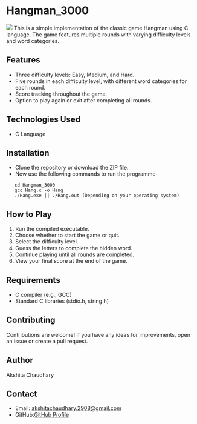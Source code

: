 # Hangman_3000
![](https://play-lh.googleusercontent.com/3vU01hZIomX95xALi7bH1l2OEHFLZYvYsEx0OIjUS1FIPNrIua56phuSd8Fy4Yg9mMM)
This is a simple implementation of the classic game Hangman using C language. The game features multiple rounds with varying difficulty levels and word categories.

## Features

- Three difficulty levels: Easy, Medium, and Hard.
- Five rounds in each difficulty level, with different word categories for each round.
- Score tracking throughout the game.
- Option to play again or exit after completing all rounds.

## Technologies Used
- C Language

## Installation
- Clone the repository or download the ZIP file.
- Now use the following commands to run the programme-
 ```
    cd Hangman_3000
    gcc Hang.c -o Hang
    ./Hang.exe || ./Hang.out (Depending on your operating system)
```

## How to Play

1. Run the compiled executable.
2. Choose whether to start the game or quit.
3. Select the difficulty level.
4. Guess the letters to complete the hidden word.
5. Continue playing until all rounds are completed.
6. View your final score at the end of the game.

## Requirements

- C compiler (e.g., GCC)
- Standard C libraries (stdio.h, string.h)

## Contributing
Contributions are welcome! If you have any ideas for improvements, open an issue or create a pull request.

## Author
Akshita Chaudhary

## Contact
- Email: akshitachaudhary.2908@gmail.com
- GitHub:[GitHub Profile](github.com/Aksh2908)

